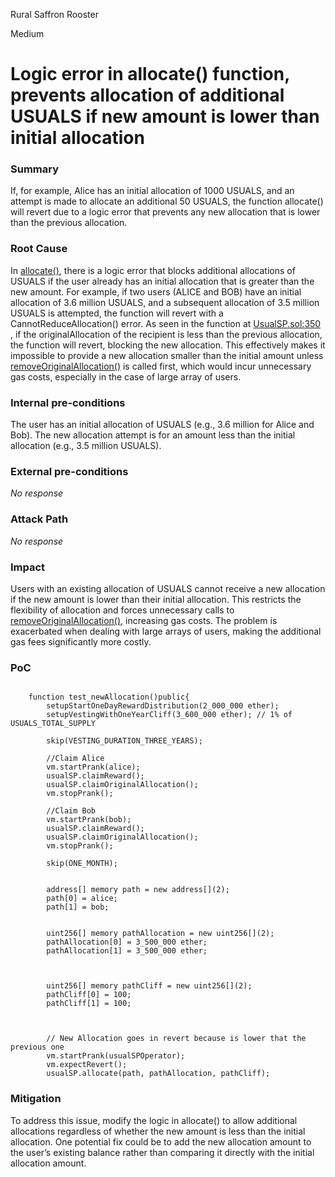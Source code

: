Rural Saffron Rooster

Medium

# Logic error in allocate() function, prevents allocation of additional USUALS if new amount is lower than initial allocation

### Summary

If, for example, Alice has an initial allocation of 1000 USUALS, and an attempt is made to allocate an additional 50 USUALS, the function allocate() will revert due to a logic error that prevents any new allocation that is lower than the previous allocation.

### Root Cause

In [allocate()](https://github.com/sherlock-audit/2024-10-usual-labs-v1/blob/main/pegasus/packages/solidity/src/token/UsualSP.sol#L327), there is a logic error that blocks additional allocations of USUALS if the user already has an initial allocation that is greater than the new amount. 
For example, if two users (ALICE and BOB) have an initial allocation of 3.6 million USUALS, and a subsequent allocation of 3.5 million USUALS is attempted, the function will revert with a CannotReduceAllocation() error.
As seen in the function at [UsualSP.sol:350](https://github.com/sherlock-audit/2024-10-usual-labs-v1/blob/main/pegasus/packages/solidity/src/token/UsualSP.sol#L350) , if the originalAllocation of the recipient is less than the previous allocation, the function will revert, blocking the new allocation. This effectively makes it impossible to provide a new allocation smaller than the initial amount unless [removeOriginalAllocation()](https://github.com/sherlock-audit/2024-10-usual-labs-v1/blob/main/pegasus/packages/solidity/src/token/UsualSP.sol#L367) is called first, which would incur unnecessary gas costs, especially in the case of large array of users.

### Internal pre-conditions

The user has an initial allocation of USUALS (e.g., 3.6 million for Alice and Bob).
The new allocation attempt is for an amount less than the initial allocation (e.g., 3.5 million USUALS).

### External pre-conditions

_No response_

### Attack Path

_No response_

### Impact

Users with an existing allocation of USUALS cannot receive a new allocation if the new amount is lower than their initial allocation. This restricts the flexibility of allocation and forces unnecessary calls to [removeOriginalAllocation()](https://github.com/sherlock-audit/2024-10-usual-labs-v1/blob/main/pegasus/packages/solidity/src/token/UsualSP.sol#L367), increasing gas costs. The problem is exacerbated when dealing with large arrays of users, making the additional gas fees significantly more costly.

### PoC

```solidity

    function test_newAllocation()public{
        setupStartOneDayRewardDistribution(2_000_000 ether);
        setupVestingWithOneYearCliff(3_600_000 ether); // 1% of USUALS_TOTAL_SUPPLY

        skip(VESTING_DURATION_THREE_YEARS);
        
        //Claim Alice
        vm.startPrank(alice);
        usualSP.claimReward();
        usualSP.claimOriginalAllocation();
        vm.stopPrank();
        
        //Claim Bob
        vm.startPrank(bob);
        usualSP.claimReward();
        usualSP.claimOriginalAllocation();
        vm.stopPrank();
        
        skip(ONE_MONTH);


        address[] memory path = new address[](2);
        path[0] = alice;
        path[1] = bob;


        uint256[] memory pathAllocation = new uint256[](2);
        pathAllocation[0] = 3_500_000 ether;
        pathAllocation[1] = 3_500_000 ether;



        uint256[] memory pathCliff = new uint256[](2);
        pathCliff[0] = 100;
        pathCliff[1] = 100;



        // New Allocation goes in revert because is lower that the previous one
        vm.startPrank(usualSPOperator);
        vm.expectRevert();
        usualSP.allocate(path, pathAllocation, pathCliff);
```

### Mitigation

To address this issue, modify the logic in allocate() to allow additional allocations regardless of whether the new amount is less than the initial allocation. 
One potential fix could be to add the new allocation amount to the user’s existing balance rather than comparing it directly with the initial allocation amount.